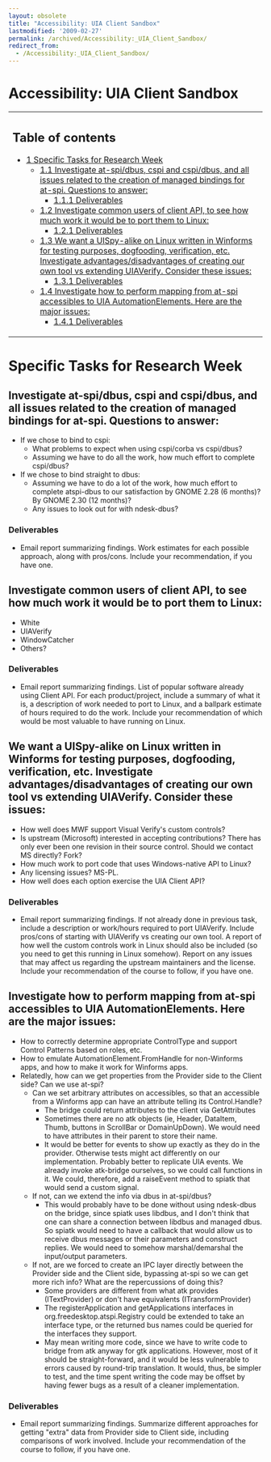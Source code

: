 ```yaml
---
layout: obsolete
title: "Accessibility: UIA Client Sandbox"
lastmodified: '2009-02-27'
permalink: /archived/Accessibility:_UIA_Client_Sandbox/
redirect_from:
  - /Accessibility:_UIA_Client_Sandbox/
---
```


Accessibility: UIA Client Sandbox
=================================

<table>
<col width="100%" />
<tbody>
<tr class="odd">
<td align="left"><h2>Table of contents</h2>
<ul>
<li><a href="#specific-tasks-for-research-week">1 Specific Tasks for Research Week</a>
<ul>
<li><a href="#investigate-at-spidbus-cspi-and-cspidbus-and-all-issues-related-to-the-creation-of-managed-bindings-for-at-spi-questions-to-answer">1.1 Investigate at-spi/dbus, cspi and cspi/dbus, and all issues related to the creation of managed bindings for at-spi. Questions to answer:</a>
<ul>
<li><a href="#deliverables">1.1.1 Deliverables</a></li>
</ul></li>
<li><a href="#investigate-common-users-of-client-api-to-see-how-much-work-it-would-be-to-port-them-to-linux">1.2 Investigate common users of client API, to see how much work it would be to port them to Linux:</a>
<ul>
<li><a href="#deliverables_2">1.2.1 Deliverables</a></li>
</ul></li>
<li><a href="#we-want-a-uispy-alike-on-linux-written-in-winforms-for-testing-purposes-dogfooding-verification-etc-investigate-advantagesdisadvantages-of-creating-our-own-tool-vs-extending-uiaverify-consider-these-issues">1.3 We want a UISpy-alike on Linux written in Winforms for testing purposes, dogfooding, verification, etc. Investigate advantages/disadvantages of creating our own tool vs extending UIAVerify. Consider these issues:</a>
<ul>
<li><a href="#deliverables_3">1.3.1 Deliverables</a></li>
</ul></li>
<li><a href="#investigate-how-to-perform-mapping-from-at-spi-accessibles-to-uia-automationelements-here-are-the-major-issues">1.4 Investigate how to perform mapping from at-spi accessibles to UIA AutomationElements. Here are the major issues:</a>
<ul>
<li><a href="#deliverables_4">1.4.1 Deliverables</a></li>
</ul></li>
</ul></li>
</ul></td>
</tr>
</tbody>
</table>

Specific Tasks for Research Week
================================

Investigate at-spi/dbus, cspi and cspi/dbus, and all issues related to the creation of managed bindings for at-spi. Questions to answer:
----------------------------------------------------------------------------------------------------------------------------------------

-   If we chose to bind to cspi:
    -   What problems to expect when using cspi/corba vs cspi/dbus?
    -   Assuming we have to do all the work, how much effort to complete cspi/dbus?
-   If we chose to bind straight to dbus:
    -   Assuming we have to do a lot of the work, how much effort to complete atspi-dbus to our satisfaction by GNOME 2.28 (6 months)? By GNOME 2.30 (12 months)?
    -   Any issues to look out for with ndesk-dbus?

### Deliverables

-   Email report summarizing findings. Work estimates for each possible approach, along with pros/cons. Include your recommendation, if you have one.

Investigate common users of client API, to see how much work it would be to port them to Linux:
-----------------------------------------------------------------------------------------------

-   White
-   UIAVerify
-   WindowCatcher
-   Others?

### Deliverables

-   Email report summarizing findings. List of popular software already using Client API. For each product/project, include a summary of what it is, a description of work needed to port to Linux, and a ballpark estimate of hours required to do the work. Include your recommendation of which would be most valuable to have running on Linux.

We want a UISpy-alike on Linux written in Winforms for testing purposes, dogfooding, verification, etc. Investigate advantages/disadvantages of creating our own tool vs extending UIAVerify. Consider these issues:
--------------------------------------------------------------------------------------------------------------------------------------------------------------------------------------------------------------------

-   How well does MWF support Visual Verify's custom controls?
-   Is upstream (Microsoft) interested in accepting contributions? There has only ever been one revision in their source control. Should we contact MS directly? Fork?
-   How much work to port code that uses Windows-native API to Linux?
-   Any licensing issues? MS-PL.
-   How well does each option exercise the UIA Client API?

### Deliverables

-   Email report summarizing findings. If not already done in previous task, include a description or work/hours required to port UIAVerify. Include pros/cons of starting with UIAVerify vs creating our own tool. A report of how well the custom controls work in Linux should also be included (so you need to get this running in Linux somehow). Report on any issues that may affect us regarding the upstream maintainers and the license. Include your recommendation of the course to follow, if you have one.

Investigate how to perform mapping from at-spi accessibles to UIA AutomationElements. Here are the major issues:
----------------------------------------------------------------------------------------------------------------

-   How to correctly determine appropriate ControlType and support Control Patterns based on roles, etc.
-   How to emulate AutomationElement.FromHandle for non-Winforms apps, and how to make it work for Winforms apps.
-   Relatedly, how can we get properties from the Provider side to the Client side? Can we use at-spi?
    -   Can we set arbitrary attributes on accessibles, so that an accessible from a Winforms app can have an attribute telling its Control.Handle?
        -   The bridge could return attributes to the client via GetAttributes
        -   Sometimes there are no atk objects (ie, Header, DataItem, Thumb, buttons in ScrollBar or DomainUpDown). We would need to have attributes in their parent to store their name.
        -   It would be better for events to show up exactly as they do in the provider. Otherwise tests might act differently on our implementation. Probably better to replicate UIA events. We already invoke atk-bridge ourselves, so we could call functions in it. We could, therefore, add a raiseEvent method to spiatk that would send a custom signal.
    -   If not, can we extend the info via dbus in at-spi/dbus?
        -   This would probably have to be done without using ndesk-dbus on the bridge, since spiatk uses libdbus, and I don't think that one can share a connection between libdbus and managed dbus. So spiatk would need to have a callback that would allow us to receive dbus messages or their parameters and construct replies. We would need to somehow marshal/demarshal the input/output parameters.
    -   If not, are we forced to create an IPC layer directly between the Provider side and the Client side, bypassing at-spi so we can get more rich info? What are the repercussions of doing this?
        -   Some providers are different from what atk provides (ITextProvider) or don't have equivalents (ITransformProvider)
        -   The registerApplication and getApplications interfaces in org.freedesktop.atspi.Registry could be extended to take an interface type, or the returned bus names could be queried for the interfaces they support.
        -   May mean writing more code, since we have to write code to bridge from atk anyway for gtk applications. However, most of it should be straight-forward, and it would be less vulnerable to errors caused by round-trip translation. It would, thus, be simpler to test, and the time spent writing the code may be offset by having fewer bugs as a result of a cleaner implementation.

### Deliverables

-   Email report summarizing findings. Summarize different approaches for getting "extra" data from Provider side to Client side, including comparisons of work involved. Include your recommendation of the course to follow, if you have one.


